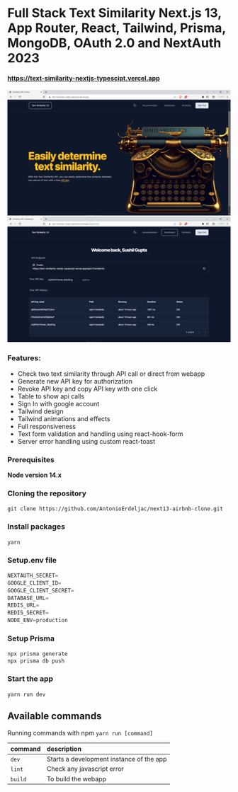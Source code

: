 # Full Stack Text Similarity Next.js 13, App Router, React, Tailwind, Prisma, MongoDB, OAuth 2.0 and NextAuth 2023

#### https://text-similarity-nextjs-typescipt.vercel.app

![Screenshot](demo.png)
![Screenshot](demo2.png)

### Features:

- Check two text similarity through API call or direct from webapp
- Generate new API key for authorization
- Revoke API key and copy API key with one click
- Table to show api calls
- Sign In with google account
- Tailwind design
- Tailwind animations and effects
- Full responsiveness
- Text form validation and handling using react-hook-form
- Server error handling using custom react-toast

### Prerequisites

**Node version 14.x**

### Cloning the repository

```shell
git clone https://github.com/AntonioErdeljac/next13-airbnb-clone.git
```

### Install packages

```shell
yarn
```

### Setup.env file

```js
NEXTAUTH_SECRET=
GOOGLE_CLIENT_ID=
GOOGLE_CLIENT_SECRET=
DATABASE_URL=
REDIS_URL=
REDIS_SECRET=
NODE_ENV=production
```

### Setup Prisma

```shell
npx prisma generate
npx prisma db push
```

### Start the app

```shell
yarn run dev
```

## Available commands

Running commands with npm `yarn run [command]`

| command         | description                              |
| :-------------- | :--------------------------------------- |
| `dev`           | Starts a development instance of the app |
| `lint`          | Check any javascript error               |
| `build`         | To build the webapp                      |

